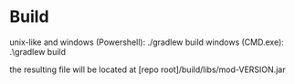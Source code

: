 # Build

unix-like and windows (Powershell): ./gradlew build
windows (CMD.exe): .\gradlew build

the resulting file will be located at [repo root]/build/libs/mod-VERSION.jar
